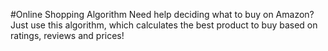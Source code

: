 #Online Shopping Algorithm
Need help deciding what to buy on Amazon? Just use this algorithm, which calculates the best product to buy based on ratings, reviews and prices!
